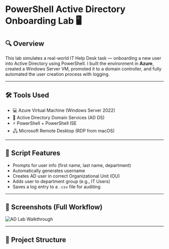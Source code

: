 # PowerShell Active Directory Onboarding Lab 🖥️

## 🔍 Overview
This lab simulates a real-world IT Help Desk task — onboarding a new user into Active Directory using PowerShell. I built the environment in **Azure**, created a Windows Server VM, promoted it to a domain controller, and fully automated the user creation process with logging.

---

## 🛠️ Tools Used
- 💻 Azure Virtual Machine (Windows Server 2022)
- 🧩 Active Directory Domain Services (AD DS)
- ⚡ PowerShell + PowerShell ISE
- 🖧 Microsoft Remote Desktop (RDP from macOS)

---

## 📜 Script Features
- Prompts for user info (first name, last name, department)
- Automatically generates username
- Creates AD user in correct Organizational Unit (OU)
- Adds user to department group (e.g., IT Users)
- Saves a log entry to a `.csv` file for auditing

---

## 🧪 Screenshots (Full Workflow)

![AD Lab Walkthrough](./screenshots/ad_lab_showcase_combined.png)

---

## 💾 Project Structure

